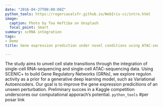 ```yaml
---
date: "2016-04-27T00:00:00Z"
python_tools: https://rogercasalsfr.github.io/WebIris-cc/intro.html
image:
  caption: Photo by Toa Heftiba on Unsplash
  focal_point: Smart
summary: scRNA integration
tags:
- Demo
title: Gene expression prediction under novel conditions using ATAC-seq-informed regulons

---
```

The study aims to unveil cell state transitions through the integration of single-cell RNA-sequencing and single-cell ATAC-sequencing data. Using SCENIC+ to build Gene Regulatory Networks (GRNs), we explore regulon activity as a prior for a generative deep learning model, such as Variational Autoencoders. Our goal is to improve the gene expression predicitions of an unseen perturbation. Preliminary succes in a Kaggle competition underscores our computational apporach’s potential.   `python_tools` #per posar link